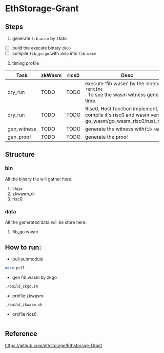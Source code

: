 # EthStorage-Grant

## Steps

1. generate `fib.wasm` by zkGo

* [ ]  build the execute binary `zkGo`
* [ ]  compile `fib_go.go` with `zkGo` into `fib.wasm`

2. timing profile


| Task        | zkWasm | rics0 | Desc                                                                                                       |
| ----------- | ------ | ----- |------------------------------------------------------------------------------------------------------------|
| dry_run     | TODO   | TODO  | execute 'fib.wasm' by the inner`wasm runtime`<br />. To see the wasm witness generate time.                |
| dry_run     | TODO   | TODO  | Risc0, Host function implement, and compile it's risc0 and wasm version.  go_wasm/go_wasm_risc0/rust_risc0 |
| gen_witness | TODO   | TODO  | generate the witness with`fib.wasm`                                                                        |
| gen_proof   | TODO   | TODO  | generate the proof                                                                                         |




## Structure

### bin
All the binary file will gather here:
1. zkgo
2. zkwasm_cli
3. risc0

### data
All the generated data will be store here:
1. fib_go.wasm


## How to run:
* pull submodule
```bash
make pull
```

* gen fib.wasm by zkgo
```bash
./build_zkgo.sh
```

* profile zkwasm
```bash
./build_zkwasm.sh
```

* profile rics0
```bash


```


## Reference
https://github.com/ethstorage/Ethstorage-Grant